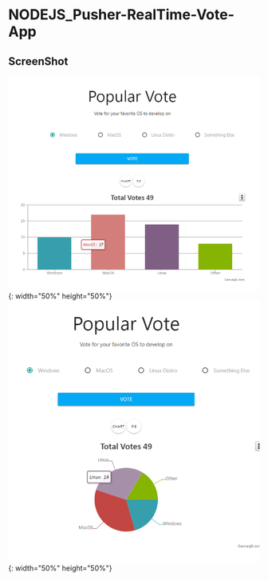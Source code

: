 # NODEJS_Pusher-RealTime-Vote-App

ScreenShot <br>
----------
![ChartIMG_column](./img/img1.png){: width="50%" height="50%"}
![ChartIMG_pie](./img/img2.png){: width="50%" height="50%"}